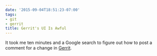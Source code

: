 ```yaml
---
date: '2015-09-04T18:51:23-07:00'
tags:
- git
- gerrit
title: Gerrit's UI Is Awful
---
```


It took me ten minutes and a Google search to figure out how to post a comment for a change in [Gerrit](https://www.gerritcodereview.com).
